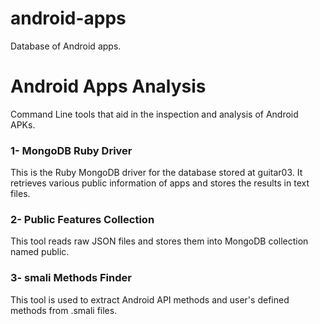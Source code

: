 android-apps
============

Database of Android apps.

# Android Apps Analysis
Command Line tools that aid in the inspection and analysis of Android APKs.

### 1- MongoDB Ruby Driver
This is the Ruby MongoDB driver for the database stored at guitar03. It retrieves various public information of apps and stores the results in text files.

### 2- Public Features Collection
This tool reads raw JSON files and stores them into MongoDB collection named public.

### 3- smali Methods Finder
This tool is used to extract Android API methods and user's defined methods from .smali files.
